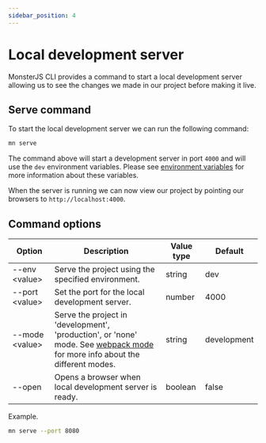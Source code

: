 ```yaml
---
sidebar_position: 4
---
```


# Local development server

MonsterJS CLI provides a command to start a local development server allowing us to see the changes we made in our project before making it live.

## Serve command

To start the local development server we can run the following command:

```bash
mn serve
```

The command above will start a development server in port `4000` and will use the `dev` environment variables.
Please see [environment variables](/docs/useful-topics/environment-variables) for more information about these variables.

When the server is running we can now view our project by pointing our browsers to `http://localhost:4000`.

## Command options

| Option | Description | Value type | Default |
| --- | --- | --- | --- |
| --env <value\> | Serve the project using the specified environment. | string | dev |
| --port <value\> | Set the port for the local development server. | number | 4000 |
| --mode <value\> | Serve the project in 'development', 'production', or 'none' mode. See [webpack mode](https://webpack.js.org/configuration/mode/) for more info about the different modes. | string | development |
| --open | Opens a browser when local development server is ready. | boolean | false |

Example.

```bash
mn serve --port 8080
```